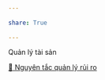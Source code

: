 ---  
share: True  
---  
Quản lý tài sản  
[📖 Nguyên tắc quản lý rủi ro](%F0%9F%93%96%20Nguy%C3%AAn%20t%E1%BA%AFc%20qu%E1%BA%A3n%20l%C3%BD%20r%E1%BB%A7i%20ro.md)  
